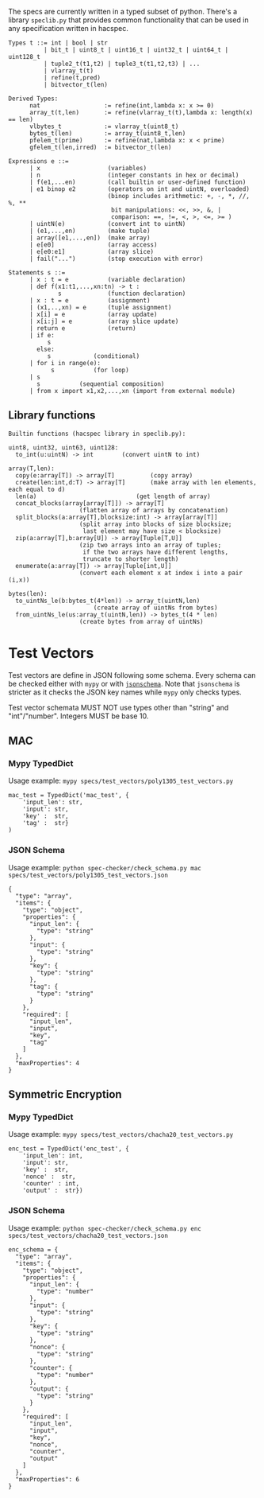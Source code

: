 The specs are currently written in a typed subset of python.
There's a library `speclib.py` that provides common functionality that can be used in any specification written in hacspec.

```
Types t ::= int | bool | str
          | bit_t | uint8_t | uint16_t | uint32_t | uint64_t | uint128_t
          | tuple2_t(t1,t2) | tuple3_t(t1,t2,t3) | ...
          | vlarray_t(t)
          | refine(t,pred)
          | bitvector_t(len)

Derived Types:
      nat                  := refine(int,lambda x: x >= 0)
      array_t(t,len)       := refine(vlarray_t(t),lambda x: length(x) == len)
      vlbytes_t            := vlarray_t(uint8_t)
      bytes_t(len)         := array_t(uint8_t,len)
      pfelem_t(prime)      := refine(nat,lambda x: x < prime)
      gfelem_t(len,irred)  := bitvector_t(len)

```

```
Expressions e ::=
      | x                   (variables)
      | n                   (integer constants in hex or decimal)
      | f(e1,...en)         (call builtin or user-defined function)
      | e1 binop e2   	    (operators on int and uintN, overloaded)
                            (binop includes arithmetic: +, -, *, //, %, **
                             bit manipulations: <<, >>, &, |
                             comparison: ==, !=, <, >, <=, >= )
      | uintN(e)            (convert int to uintN)
      | (e1,...,en)   	    (make tuple)
      | array([e1,...,en])  (make array)
      | e[e0]         	    (array access)
      | e[e0:e1]      	    (array slice)
      | fail("...")         (stop execution with error)
```

```
Statements s ::=
      | x : t = e           (variable declaration)
      | def f(x1:t1,...,xn:tn) -> t :
              s             (function declaration)
      | x : t = e           (assignment)
      | (x1,..,xn) = e      (tuple assignment)
      | x[i] = e      	    (array update)
      | x[i:j] = e    	    (array slice update)
      | return e      	    (return)
      | if e:
           s
        else:
           s		    (conditional)
      | for i in range(e):
            s		    (for loop)
      | s
        s		    (sequential composition)
      | from x import x1,x2,...,xn (import from external module)
```

## Library functions

```
Builtin functions (hacspec library in speclib.py):

uint8, uint32, uint63, uint128:
  to_int(u:uintN) -> int		(convert uintN to int)

array(T,len):
  copy(e:array[T]) -> array[T]          (copy array)
  create(len:int,d:T) -> array[T]     	(make array with len elements, each equal to d)
  len(a)	      	                (get length of array)
  concat_blocks(array[array[T]]) -> array[T]
					(flatten array of arrays by concatenation)
  split_blocks(a:array[T],blocksize:int) -> array[array[T]]
  					(split array into blocks of size blocksize;
					 last element may have size < blocksize)
  zip(a:array[T],b:array[U]) -> array[Tuple[T,U]]
					(zip two arrays into an array of tuples;
					 if the two arrays have different lengths,
					 truncate to shorter length)
  enumerate(a:array[T]) -> array[Tuple[int,U]]
					(convert each element x at index i into a pair (i,x))

bytes(len):
  to_uintNs_le(b:bytes_t(4*len)) -> array_t(uintN,len)
  				        (create array of uintNs from bytes)
  from_uintNs_le(us:array_t(uintN,len)) -> bytes_t(4 * len)
  					(create bytes from array of uintNs)
```

# Test Vectors

Test vectors are define in JSON following some schema.
Every schema can be checked either with `mypy` or with [`jsonschema`](http://json-schema.org/specification.html).
Note that `jsonschema` is stricter as it checks the JSON key names while `mypy` only checks types.

Test vector schemata MUST NOT use types other than "string" and "int"/"number".
Integers MUST be base 10.

## MAC

### Mypy TypedDict
Usage example:
`mypy specs/test_vectors/poly1305_test_vectors.py`

```
mac_test = TypedDict('mac_test', {
    'input_len': str,
    'input': str,
    'key' :  str,
    'tag' :  str}
)
```

### JSON Schema
Usage example:
`python spec-checker/check_schema.py mac specs/test_vectors/poly1305_test_vectors.json`

```
{
  "type": "array",
  "items": {
    "type": "object",
    "properties": {
      "input_len": {
        "type": "string"
      },
      "input": {
        "type": "string"
      },
      "key": {
        "type": "string"
      },
      "tag": {
        "type": "string"
      }
    },
    "required": [
      "input_len",
      "input",
      "key",
      "tag"
    ]
  },
  "maxProperties": 4
}
```

## Symmetric Encryption

### Mypy TypedDict
Usage example:
`mypy specs/test_vectors/chacha20_test_vectors.py`

```
enc_test = TypedDict('enc_test', {
    'input_len': int,
    'input': str,
    'key' :  str,
    'nonce' :  str,
    'counter' : int,
    'output' :  str})
```

### JSON Schema
Usage example:
`python spec-checker/check_schema.py enc specs/test_vectors/chacha20_test_vectors.json`

```
enc_schema = {
  "type": "array",
  "items": {
    "type": "object",
    "properties": {
      "input_len": {
        "type": "number"
      },
      "input": {
        "type": "string"
      },
      "key": {
        "type": "string"
      },
      "nonce": {
        "type": "string"
      },
      "counter": {
        "type": "number"
      },
      "output": {
        "type": "string"
      }
    },
    "required": [
      "input_len",
      "input",
      "key",
      "nonce",
      "counter",
      "output"
    ]
  },
  "maxProperties": 6
}
```
